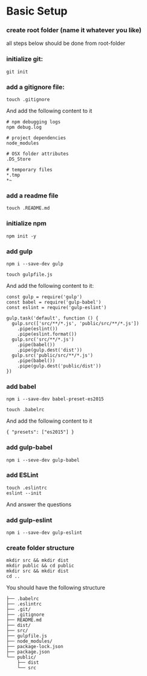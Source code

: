# Basic Setup

### create root folder (name it whatever you like)
all steps below should be done from root-folder
### initialize git:
```
git init
```
### add a gitignore file:
```
touch .gitignore
```
And add the following content to it
```
# npm debugging logs
npm debug.log

# project dependencies
node_modules

# OSX folder attributes
.DS_Store

# temporary files
*.tmp
*~
```

### add a readme file
```
touch .README.md
```
### initialize npm
```
npm init -y
```
### add gulp
```
npm i --save-dev gulp

touch gulpfile.js
```
And add the following content to it:
```
const gulp = require('gulp')
const babel = require('gulp-babel')
const eslint = require('gulp-eslint')

gulp.task('default', function () {
  gulp.src(['src/**/*.js', 'public/src/**/*.js'])
    .pipe(eslint())
    .pipe(eslint.format())
  gulp.src('src/**/*.js')
    .pipe(babel())
    .pipe(gulp.dest('dist'))
  gulp.src('public/src/**/*.js')
    .pipe(babel())
    .pipe(gulp.dest('public/dist'))
})
```
### add babel
```
npm i --save-dev babel-preset-es2015

touch .babelrc
```
And add the following content to it
```
{ "presets": ["es2015"] }
```

### add gulp-babel
```
npm i --seve-dev gulp-babel
```
### add ESLint
```
touch .eslintrc
eslint --init
```
And answer the questions

### add gulp-eslint
```
npm i --save-dev gulp-eslint
```
### create folder structure
```
mkdir src && mkdir dist
mkdir public && cd public
mkdir src && mkdir dist
cd ..
```

You should have the following structure
```
├── .babelrc
├── .eslintrc
├── .git/
├── .gitignore
├── README.md
├── dist/
├── src/
├── gulpfile.js
├── node_modules/
├── package-lock.json
├── package.json
└── public/
    ├── dist
    └── src
```

